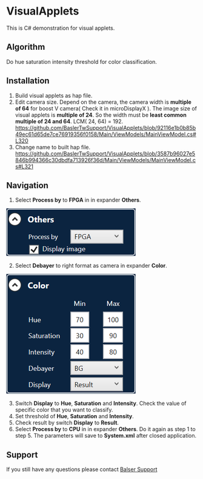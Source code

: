 # VisualApplets
This is C# demonstration for visual applets.

## Algorithm
Do hue saturation intensity threshold for color classification. 

## Installation
1. Build visual applets as hap file.
2. Edit camera size. Depend on the camera, the camera width is **multiple of 64**  for boost V camera( Check it in microDisplayX ). The image size of visual applets is **multiple of 24**. So the width must be **least common multiple of 24 and 64**. LCM( 24, 64) = 192.
https://github.com/BaslerTwSupport/VisualApplets/blob/92116e1b0b85b49ec61d65de7ce76919356f0158/Main/ViewModels/MainViewModel.cs#L320
3. Change name to built hap file.
https://github.com/BaslerTwSupport/VisualApplets/blob/3587b96027e5846b994366c30dbdfa713926f36d/Main/ViewModels/MainViewModel.cs#L321

## Navigation
1. Select **Process by** to **FPGA** in in expander **Others**.

![Others](doc/images/others.png "Process by")

2. Select **Debayer** to right format as camera in expander **Color**.

![Color](doc/images/color.png "Debayer")

3. Switch **Display** to **Hue**, **Saturation** and **Intensity**. Check the value of specific color that you want to classify.
4. Set threshold of **Hue**, **Saturation** and **Intensity**.
5. Check result by switch **Display** to **Result**.
6. Select **Process by** to **CPU** in in expander **Others**. Do it again as step 1 to step 5.
The parameters will save to **System.xml** after closed application.

## Support
If you still have any questions please contact [Balser Support](https://www.baslerweb.com/en-us/support/contact/)
